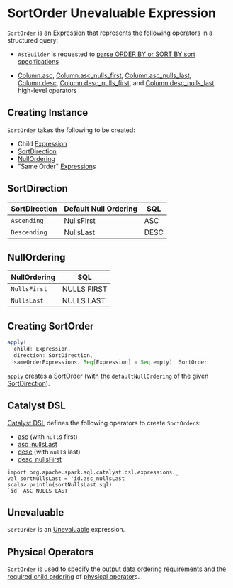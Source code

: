 # SortOrder Unevaluable Expression

`SortOrder` is an [Expression](Expression.md) that represents the following operators in a structured query:

* `AstBuilder` is requested to [parse ORDER BY or SORT BY sort specifications](../sql/AstBuilder.md#visitSortItem)

* [Column.asc](../spark-sql-column-operators.md#asc), [Column.asc_nulls_first](../spark-sql-column-operators.md#asc_nulls_first), [Column.asc_nulls_last](../spark-sql-column-operators.md#asc_nulls_last), [Column.desc](../spark-sql-column-operators.md#desc), [Column.desc_nulls_first](../spark-sql-column-operators.md#desc_nulls_first), and [Column.desc_nulls_last](../spark-sql-column-operators.md#desc_nulls_last) high-level operators

## Creating Instance

`SortOrder` takes the following to be created:

* <span id="child"> Child [Expression](Expression.md)
* <span id="direction"> [SortDirection](#SortDirection)
* <span id="nullOrdering"> [NullOrdering](#NullOrdering)
* <span id="sameOrderExpressions"> "Same Order" [Expression](Expression.md)s

## <span id="SortDirection"> SortDirection

SortDirection | Default Null Ordering | SQL
--------------|-----------------------|---------
 `Ascending`  | NullsFirst            | ASC
 `Descending` | NullsLast             | DESC

## <span id="NullOrdering"> NullOrdering

NullOrdering  | SQL
--------------|---------
 `NullsFirst` | NULLS FIRST
 `NullsLast`  | NULLS LAST

## <span id="apply"> Creating SortOrder

```scala
apply(
  child: Expression,
  direction: SortDirection,
  sameOrderExpressions: Seq[Expression] = Seq.empty): SortOrder
```

`apply` creates a [SortOrder](#creating-instance) (with the `defaultNullOrdering` of the given [SortDirection](#SortDirection)).

## Catalyst DSL

[Catalyst DSL](../catalyst-dsl/index.md) defines the following operators to create `SortOrder`s:

* [asc](../catalyst-dsl/index.md#asc) (with `null`s first)
* [asc_nullsLast](../catalyst-dsl/index.md#asc_nullsLast)
* [desc](../catalyst-dsl/index.md#desc) (with `null`s last)
* [desc_nullsFirst](../catalyst-dsl/index.md#desc_nullsFirst)

```text
import org.apache.spark.sql.catalyst.dsl.expressions._
val sortNullsLast = 'id.asc_nullsLast
scala> println(sortNullsLast.sql)
`id` ASC NULLS LAST
```

## <span id="Unevaluable"> Unevaluable

`SortOrder` is an [Unevaluable](Unevaluable.md) expression.

## Physical Operators

`SortOrder` is used to specify the [output data ordering requirements](../physical-operators/SparkPlan.md#outputOrdering) and the [required child ordering](../physical-operators/SparkPlan.md#requiredChildOrdering) of [physical operator](../physical-operators/SparkPlan.md)s.
